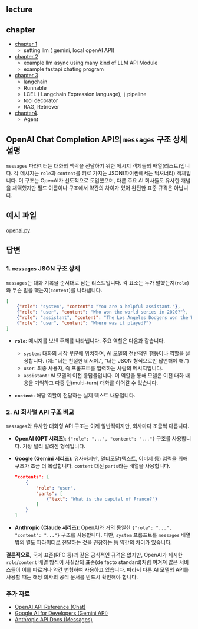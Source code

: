 ## lecture 

## chapter 

- [chapter 1](./chap01/1.asyncawait.py)
  - setting llm ( gemini, local openAI API)
- [chapter 2](./chap02/add_web_interface.py)
  - example llm async using many kind of LLM API Module 
  - example fastapi chating program
- [chapter 3](./chap03/README.md)
  - langchain 
  - Runnable
  - LCEL ( Langchain Expression language), `|` pipeline
  - tool decorator
  - RAG, Retriever
- [chapter4](./chap04/README.md). 
  - Agent


## OpenAI Chat Completion API의 `messages` 구조 상세 설명

`messages` 파라미터는 대화의 맥락을 전달하기 위한 메시지 객체들의 배열(리스트)입니다. 각 메시지는 `role`과 `content`를 키로 가지는 JSON(파이썬에서는 딕셔너리) 객체입니다. 이 구조는 OpenAI가 선도적으로 도입했으며, 다른 주요 AI 회사들도 유사한 개념을 채택했지만 필드 이름이나 구조에서 약간의 차이가 있어 완전한 표준 규격은 아닙니다.

## 예시 파일

[openai.py](file:///Users/donghun2/workspace/machine_learning/ua/openai.py)

## 답변

### 1. `messages` JSON 구조 상세

`messages`는 대화 기록을 순서대로 담는 리스트입니다. 각 요소는 누가 말했는지(`role`)와 무슨 말을 했는지(`content`)를 나타냅니다.

```json
[
    {"role": "system", "content": "You are a helpful assistant."},
    {"role": "user", "content": "Who won the world series in 2020?"},
    {"role": "assistant", "content": "The Los Angeles Dodgers won the World Series in 2020."},
    {"role": "user", "content": "Where was it played?"}
]
```

-   **`role`**: 메시지를 보낸 주체를 나타냅니다. 주요 역할은 다음과 같습니다.
    -   `system`: 대화의 시작 부분에 위치하며, AI 모델의 전반적인 행동이나 역할을 설정합니다. (예: "너는 친절한 비서야.", "너는 JSON 형식으로만 답변해야 해.")
    -   `user`: 최종 사용자, 즉 프롬프트를 입력하는 사람의 메시지입니다.
    -   `assistant`: AI 모델의 이전 응답들입니다. 이 역할을 통해 모델은 이전 대화 내용을 기억하고 다중 턴(multi-turn) 대화를 이어갈 수 있습니다.

-   **`content`**: 해당 역할이 전달하는 실제 텍스트 내용입니다.

### 2. AI 회사별 API 구조 비교

`messages`와 유사한 대화형 API 구조는 이제 일반적이지만, 회사마다 조금씩 다릅니다.

-   **OpenAI (GPT 시리즈)**: `{"role": "...", "content": "..."}` 구조를 사용합니다. 가장 널리 알려진 형식입니다.

-   **Google (Gemini 시리즈)**: 유사하지만, 멀티모달(텍스트, 이미지 등) 입력을 위해 구조가 조금 더 복잡합니다. `content` 대신 `parts`라는 배열을 사용합니다.
    ```json
    "contents": [
        {
            "role": "user",
            "parts": [
                {"text": "What is the capital of France?"}
            ]
        }
    ]
    ```

-   **Anthropic (Claude 시리즈)**: OpenAI와 거의 동일한 `{"role": "...", "content": "..."}` 구조를 사용합니다. 다만, `system` 프롬프트를 `messages` 배열 밖의 별도 파라미터로 전달하는 것을 권장하는 등 약간의 차이가 있습니다.

**결론적으로,** 국제 표준(RFC 등)과 같은 공식적인 규격은 없지만, OpenAI가 제시한 `role`/`content` 배열 방식이 사실상의 표준(de facto standard)처럼 여겨져 많은 서비스들이 이를 따르거나 약간 변형하여 사용하고 있습니다. 따라서 다른 AI 모델의 API를 사용할 때는 해당 회사의 공식 문서를 반드시 확인해야 합니다.

### 추가 자료

-   [OpenAI API Reference (Chat)](https://platform.openai.com/docs/api-reference/chat)
-   [Google AI for Developers (Gemini API)](https://ai.google.dev/docs/gemini_api_overview)
-   [Anthropic API Docs (Messages)](https://docs.anthropic.com/claude/reference/messages_post)
